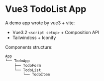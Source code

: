 # Vue3 TodoList App

A demo app wrote by vue3 + vite:
- Vue3.2 `<script setup>` + Composition API
- Tailwindcss + Iconify

Components structure:
```bash
App
└── TodoApp
    ├── TodoForm
    └── TodoList
        └── TodoItem
```
